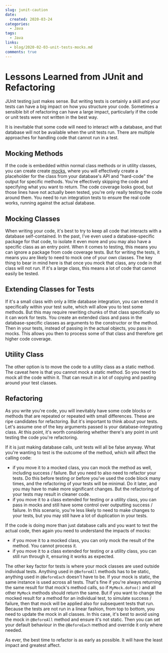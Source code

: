 ```yaml
---
slug: junit-caution
date: 
  created: 2020-03-24
categories:
  - Java
tags: 
  - Java
links:
  - blog/2020-02-03-unit-tests-mocks.md
comments: true
---
```

# Lessons Learned from JUnit and Refactoring

JUnit testing just makes sense. But writing tests is certainly a skill and your tests can have a big impact on how you structure your code. Sometimes a sensible bit of refactoring can have a large impact, particularly if the code or unit tests were not written in the best way.

It is inevitable that some code will need to interact with a database, and that database will not be available when the unit tests run. There are multiple approaches for handling code that cannot run in a test.

<!-- more -->

## Mocking Methods

If the code is embedded within normal class methods or in utility classes, you can create create [mocks](./2020-02-03-unit-tests-mocks.md), where you will effectively create a placeholder for the class from your database's API and "hard-code" the output for specific methods. You're effectively skipping the code and specifying what you want to return. The code coverage looks good, but those lines have not actually been tested, you're only really testing the code around them. You need to run integration tests to ensure the real code works, running against the actual database.

## Mocking Classes

When writing your code, it's best to try to keep all code that interacts with a database self-contained. In the past, I've even used a database-specific package for that code, to isolate it even more and you may also have a specific class as an entry point. When it comes to testing, this means you can ignore a package from code coverage tests. But for writing the tests, it means you are likely to need to mock one of your own classes. The key thing to bear in mind here is that once you mock that class, any code in that class will not run. If it's a large class, this means a lot of code that cannot easily be tested.

## Extending Classes for Tests

If it's a small class with only a little database integration, you can extend it specifically within your test suite, which will allow you to test some methods. But this may require rewriting chunks of that class specifically so it can work for tests. You create an extended class and pass in the database-specific classes as arguments to the constructor or the method. Then in your tests, instead of passing in the actual objects, you pass in mocks. This allows you then to process some of that class and therefore get higher code coverage.

## Utility Class

The other option is to move the code to a utility class as a static method. The caveat here is that you cannot mock a static method. So you need to mock all the code within it. That can result in a lot of copying and pasting around your test classes.

## Refactoring

As you write you're code, you will inevitably have some code blocks or methods that are repeated or repeated with small differences. These are ripe candidates for refactoring. But it's important to think about your tests. Let's assume one of the key arguments passed is your database-integrating class. At this point, it's worth considering whether there's any point in unit testing the code you're refactoring.

If it is just making database calls, unit tests will all be false anyway. What you're wanting to test is the outcome of the method, which will affect the calling code:

- if you move it to a mocked class, you can mock the method as well, including success / failure. But you need to also need to refactor your tests. Do this before testing or before you've used the code block many times, and the refactoring of your tests will be minimal. Do it later, and you may have to make more significant changes. But the refactoring of your tests may result in cleaner code.
- if you move it to a class extended for testing or a utility class, you can pass in mocks and still have some control over outputting success / failure. In this scenario, you're less likely to need to make changes to your tests, but you may still have a lot of duplication in your tests.

If the code is doing more than just database calls and you want to test the actual code, then again you need to understand the impacts of mocks:

- if you move it to a mocked class, you can only mock the result of the method. You cannot process it.
- if you move it to a class extended for testing or a utility class, you can still run through it, ensuring it works as expected.

The other key factor for tests is where your mock classes are used outside individual tests. Anything used in `@BeforeAll` methods has to be static, anything used in `@BeforeEach` doesn't have to be. If your mock is static, the same instance is used across all tests. That's fine if you're always returning the same result for that mock's method calls, so if `MyMock.doFoo()` and all other `MyMock` methods should return the same. But if you want to change the mocked result for a method for an individual test, to simulate success / failure, then that mock will be applied also for subsequent tests that run. Because the tests are not run in a linear fashion, from top to bottom, you need to update the mock in all classes. In this case, it's best to avoid using the mock in `@BeforeAll` method and ensure it's not static. Then you can set your default behaviour in the `@BeforeEach` method and override it only where needed.

As ever, the best time to refactor is as early as possible. It will have the least impact and greatest affect.